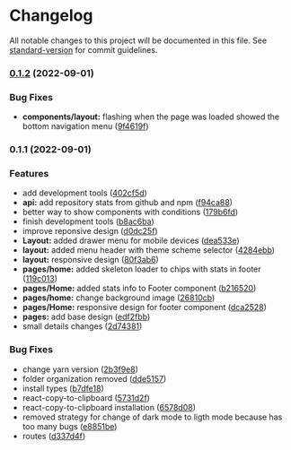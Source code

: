 # Changelog

All notable changes to this project will be documented in this file. See [standard-version](https://github.com/conventional-changelog/standard-version) for commit guidelines.

### [0.1.2](https://github.com/oasisjs/biscuit-web/compare/v0.1.1...v0.1.2) (2022-09-01)


### Bug Fixes

* **components/layout:** flashing when the page was loaded showed the bottom navigation menu ([9f4619f](https://github.com/oasisjs/biscuit-web/commit/9f4619fd8991c32cce13bcf0b15fab857464f6a6))

### 0.1.1 (2022-09-01)


### Features

* add development tools ([402cf5d](https://github.com/oasisjs/biscuit-web/commit/402cf5d44bc0911a4884bc6251223e50953110e8))
* **api:** add repository stats from github and npm ([f94ca88](https://github.com/oasisjs/biscuit-web/commit/f94ca886fdcc68605775e134cf9451364186680f))
* better way to show components with conditions ([179b6fd](https://github.com/oasisjs/biscuit-web/commit/179b6fd6aeab700adc98c6ed87ea6d7517c60e39))
* finish development tools ([b8ac6ba](https://github.com/oasisjs/biscuit-web/commit/b8ac6ba9579ea92a6425bf50cd05b897bcb3cca1))
* improve reponsive design ([d0dc25f](https://github.com/oasisjs/biscuit-web/commit/d0dc25fa94f3a49c1127c506d2c85db0cede167b))
* **Layout:** added drawer menu for mobile devices ([dea533e](https://github.com/oasisjs/biscuit-web/commit/dea533e4ab58797216410ac8a8875dbf294d163e))
* **layout:** added menu header with theme scheme selector ([4284ebb](https://github.com/oasisjs/biscuit-web/commit/4284ebbe42636d2b2c68c52d81182faae4e5409e))
* **layout:** responsive design ([80f3ab6](https://github.com/oasisjs/biscuit-web/commit/80f3ab67add653bfc1947010615217dca0fc100a))
* **pages/home:** added skeleton loader to chips with stats in footer ([119c013](https://github.com/oasisjs/biscuit-web/commit/119c0130529167ea2c08bddeb81a605cf1018d56))
* **pages/Home:** added stats info to Footer component ([b216520](https://github.com/oasisjs/biscuit-web/commit/b216520e7aeb1ce5a5b8b44bff31d63353c380c7))
* **pages/home:** change background image ([26810cb](https://github.com/oasisjs/biscuit-web/commit/26810cbc8ae04af8cb5f52186eb00f05c828981d))
* **pages/Home:** responsive design for footer component ([dca2528](https://github.com/oasisjs/biscuit-web/commit/dca2528d151c73f84289e3a156de3936b8925bcf))
* **pages:** add base design ([edf2fbb](https://github.com/oasisjs/biscuit-web/commit/edf2fbbe3e3dc3610a8bf79299f8ec59779b1209))
* small details changes ([2d74381](https://github.com/oasisjs/biscuit-web/commit/2d743814fe1cf907e3c7da49e14fad320ee57865))


### Bug Fixes

* change yarn version ([2b3f9e8](https://github.com/oasisjs/biscuit-web/commit/2b3f9e81a36e43247a1d2995a8ffc966aa5e0abe))
* folder organization removed ([dde5157](https://github.com/oasisjs/biscuit-web/commit/dde51572b1d493ade73e4340643db55cfbc81d42))
* install types ([b7dfe18](https://github.com/oasisjs/biscuit-web/commit/b7dfe183bb9ec74d8c3d6773af4a617ce85c5987))
* react-copy-to-clipboard ([5731d2f](https://github.com/oasisjs/biscuit-web/commit/5731d2fd5a47a49b3aa011b51f4bfd71ac3b0896))
* react-copy-to-clipboard installation ([6578d08](https://github.com/oasisjs/biscuit-web/commit/6578d085c40c4afcd7bd33e567c6bf7c8f39f20f))
* removed strategy for change of dark mode to ligth mode because has too many bugs ([e8851be](https://github.com/oasisjs/biscuit-web/commit/e8851be1574a675cb4163a4e606fe8f8d46f26e3))
* routes ([d337d4f](https://github.com/oasisjs/biscuit-web/commit/d337d4f848ed9a1a2f3e3bf2772ed2cb075bfabe))
